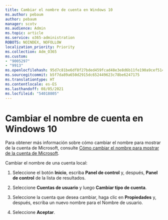 ```yaml
---
title: Cambiar el nombre de cuenta en Windows 10
ms.author: pebaum
author: pebaum
manager: scotv
ms.audience: Admin
ms.topic: article
ms.service: o365-administration
ROBOTS: NOINDEX, NOFOLLOW
localization_priority: Priority
ms.collection: Adm_O365
ms.custom:
- "9005297"
- "9913"
ms.openlocfilehash: 95d7c81be6df8f27bded459fcad48e3e8d6b11fe190a9cef514fee1ba8e93cb4
ms.sourcegitcommit: b5f7da89a650d2915dc652449623c78be6247175
ms.translationtype: HT
ms.contentlocale: es-ES
ms.lasthandoff: 08/05/2021
ms.locfileid: "54018805"
---
```

# <a name="change-account-name-in-windows-10"></a>Cambiar el nombre de cuenta en Windows 10

Para obtener más información sobre cómo cambiar el nombre para mostrar de la cuenta de Microsoft, consulte [Cómo cambiar el nombre para mostrar de la cuenta de Microsoft](https://support.microsoft.com/account-billing/how-to-change-your-microsoft-account-display-name-917b1d70-5915-d04e-243a-a618f96ef1d5).

Cambiar el nombre de una cuenta local:

1. Seleccione el botón **Inicio**, escriba **Panel de control** y, después, **Panel de control** de la lista de resultados.

1. Seleccione **Cuentas de usuario** y luego **Cambiar tipo de cuenta**.

1. Seleccione la cuenta que desea cambiar, haga clic en **Propiedades** y, después, escriba un nuevo nombre para el Nombre de usuario.

1. Seleccione **Aceptar**.
